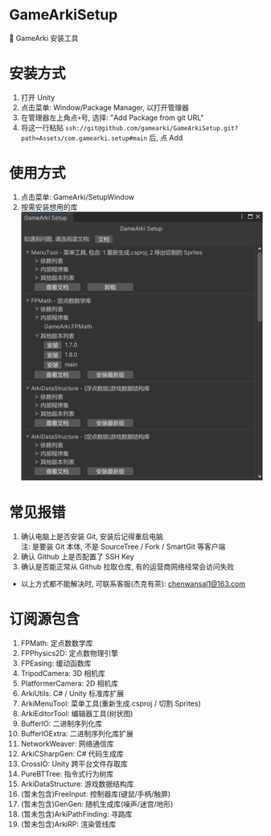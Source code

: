 # GameArkiSetup
🍔 GameArki 安装工具

# 安装方式
1. 打开 Unity
2. 点击菜单: Window/Package Manager, 以打开管理器
3. 在管理器左上角点`+`号, 选择: "Add Package from git URL"
4. 将这一行粘贴 `ssh://git@github.com/gamearki/GameArkiSetup.git?path=Assets/com.gamearki.setup#main` 后, 点 Add

# 使用方式
1. 点击菜单: GameArki/SetupWindow
2. 按需安装想用的库  
![image](./Doc/GameArkiSetup.png)

# 常见报错
1. 确认电脑上是否安装 Git, 安装后记得重启电脑  
注: 是要装 Git 本体, 不是 SourceTree / Fork / SmartGit 等客户端  
2. 确认 Github 上是否配置了 SSH Key  
3. 确认是否能正常从 Github 拉取仓库, 有的运营商网络经常会访问失败  
- 以上方式都不能解决时, 可联系客服(杰克有茶): chenwansal1@163.com

# 订阅源包含
1. FPMath: 定点数数学库
2. FPPhysics2D: 定点数物理引擎
3. FPEasing: 缓动函数库
4. TripodCamera: 3D 相机库
5. PlatformerCamera: 2D 相机库
6. ArkiUtils: C# / Unity 标准库扩展
7. ArkiMenuTool: 菜单工具(重新生成.csproj / 切割 Sprites)
8. ArkiEditorTool: 编辑器工具(树状图)
9. BufferIO: 二进制序列化库
10. BufferIOExtra: 二进制序列化库扩展
11. NetworkWeaver: 网络通信库
12. ArkiCSharpGen: C# 代码生成库
13. CrossIO: Unity 跨平台文件存取库
14. PureBTTree: 指令式行为树库
15. ArkiDataStructure: 游戏数据结构库
16. (暂未包含)FreeInput: 控制器库(键鼠/手柄/触屏)
17. (暂未包含)GenGen: 随机生成库(噪声/迷宫/地形)
18. (暂未包含)ArkiPathFinding: 寻路库
19. (暂未包含)ArkiRP: 渲染管线库
